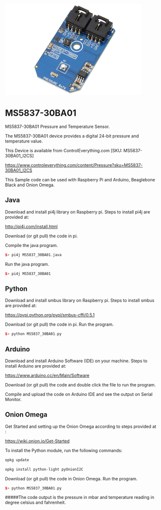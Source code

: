 [![MS5837-30BA01](MS5837-30BA01_I2CS.png)](https://www.controleverything.com/content/Pressure?sku=MS5837-30BA01_I2CS)
# MS5837-30BA01
MS5837-30BA01 Pressure and Temperature Sensor.

The MS5837-30BA01 device provides a digital 24-bit pressure and temperature value.

This Device is available from ControlEverything.com [SKU: MS5837-30BA01_I2CS]

https://www.controleverything.com/content/Pressure?sku=MS5837-30BA01_I2CS

This Sample code can be used with Raspberry Pi and Arduino, Beaglebone Black and Onion Omega.

## Java
Download and install pi4j library on Raspberry pi. Steps to install pi4j are provided at:

http://pi4j.com/install.html

Download (or git pull) the code in pi.

Compile the java program.
```cpp
$> pi4j MS5837_30BA01.java
```

Run the java program.
```cpp
$> pi4j MS5837_30BA01
```

## Python
Download and install smbus library on Raspberry pi. Steps to install smbus are provided at:

https://pypi.python.org/pypi/smbus-cffi/0.5.1

Download (or git pull) the code in pi. Run the program.

```cpp
$> python MS5837_30BA01.py
```
## Arduino
Download and install Arduino Software (IDE) on your machine. Steps to install Arduino are provided at:

https://www.arduino.cc/en/Main/Software

Download (or git pull) the code and double click the file to run the program.

Compile and upload the code on Arduino IDE and see the output on Serial Monitor.

## Onion Omega

Get Started and setting up the Onion Omega according to steps provided at :

https://wiki.onion.io/Get-Started

To install the Python module, run the following commands:
```cpp
opkg update
```
```cpp
opkg install python-light pyOnionI2C
```

Download (or git pull) the code in Onion Omega. Run the program.

```cpp
$> python MS5837_30BA01.py
```

#####The code output is the pressure in mbar and temperature reading in degree celsius and fahrenheit.
